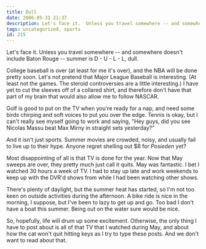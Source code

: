 ```yaml
---
title: Dull
date: 2006-05-31 21:37
description: Let's face it.  Unless you travel somewhere -- and somewhere doesn't include Baton Rouge -- summer is D - U - L - L, dull.  College baseball is over (at least for me it's over), and the NBA will be done pretty soon.  Let's not pretend that Major League Baseball is interesting.  (At least not the games.  The steroid controversies are a little interesting.)  I have yet to cut the sleeves off of a collared shirt, and therefore don't have that part of my brain that would also allow me to follow NASCAR.
tags: uncategorized, sports
id: 215
---
```

Let's face it.  Unless you travel somewhere -- and somewhere doesn't include Baton Rouge -- summer is D - U - L - L, dull.

College baseball is over (at least for me it's over), and the NBA will be done pretty soon.  Let's not pretend that Major League Baseball is interesting.  (At least not the games.  The steroid controversies are a little interesting.)  I have yet to cut the sleeves off of a collared shirt, and therefore don't have that part of my brain that would also allow me to follow NASCAR.

Golf is good to put on the TV when you're ready for a nap, and need some birds chirping and soft voices to put you over the edge.  Tennis is okay, but I can't really see myself going to work and saying, "Hey guys, did you see Nicolas Massu beat Max Mirny in straight sets yesterday?"

And it isn't just sports.  Summer movies are crowded, noisy, and usually fail to live up to their hype.  Anyone regret shelling out $8 for *Posieden* yet?

Most disappointing of all is that TV is done for the year.  Now that May sweeps are over, they pretty much just call it quits.  May was fantastic.  I bet I watched 30 hours a week of TV.  I had to stay up late and work weekends to keep up with the DVR'd shows from while I had been watching other shows.

There's plenty of daylight, but the summer heat has started, so I'm not too keen on outside activities during the afternoon.  A bike ride is nice in the morning, I suppose, but I've been to lazy to get up and go.  Too bad I don't have a boat this summer.  Being out on the water sure would be nice.

So, hopefully, life will drum up some excitement.  Otherwise, the only thing I have to post about is all of that TV that I watched during May, and about how the cat won't quit hitting keys as I try to type these posts.  And we don't want to read about that.
